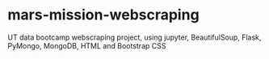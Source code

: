 # mars-mission-webscraping
UT data bootcamp webscraping project, using jupyter, BeautifulSoup, Flask, PyMongo, MongoDB, HTML and Bootstrap CSS
